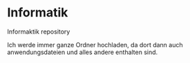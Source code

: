 # Informatik
Informaktik repository

Ich werde immer ganze Ordner hochladen, da dort dann auch anwendungsdateien und alles andere enthalten sind.
